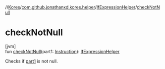 //[Kores](../../../index.md)/[com.github.jonathanxd.kores.helper](../index.md)/[IfExpressionHelper](index.md)/[checkNotNull](check-not-null.md)

# checkNotNull

[jvm]\
fun [checkNotNull](check-not-null.md)(part1: [Instruction](../../com.github.jonathanxd.kores/-instruction/index.md)): [IfExpressionHelper](index.md)

Checks if [part1](check-not-null.md) is not null.
